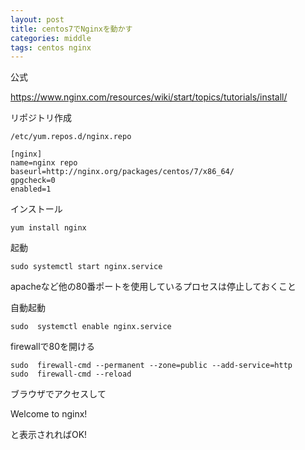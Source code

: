 ```yaml
---
layout: post
title: centos7でNginxを動かす
categories: middle
tags: centos nginx
---
```


公式

https://www.nginx.com/resources/wiki/start/topics/tutorials/install/

リポジトリ作成

```
/etc/yum.repos.d/nginx.repo
```

```
[nginx]
name=nginx repo
baseurl=http://nginx.org/packages/centos/7/x86_64/
gpgcheck=0
enabled=1
```

インストール

```
yum install nginx
```

起動

```
sudo systemctl start nginx.service
```

apacheなど他の80番ポートを使用しているプロセスは停止しておくこと

自動起動

```
sudo  systemctl enable nginx.service
```

firewallで80を開ける

```
sudo  firewall-cmd --permanent --zone=public --add-service=http
sudo  firewall-cmd --reload
```

ブラウザでアクセスして

Welcome to nginx!

と表示されればOK!





















